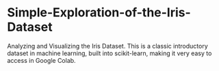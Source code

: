 # Simple-Exploration-of-the-Iris-Dataset
Analyzing and Visualizing the Iris Dataset. This is a classic introductory dataset in machine learning, built into scikit-learn, making it very easy to access in Google Colab.
